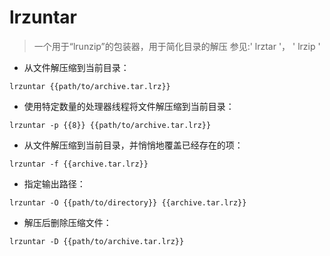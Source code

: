 # lrzuntar

> 一个用于“lrunzip”的包装器，用于简化目录的解压
> 参见:' lrztar '， ' lrzip '

- 从文件解压缩到当前目录：

`lrzuntar {{path/to/archive.tar.lrz}}`

- 使用特定数量的处理器线程将文件解压缩到当前目录：

`lrzuntar -p {{8}} {{path/to/archive.tar.lrz}}`

- 从文件解压缩到当前目录，并悄悄地覆盖已经存在的项：

`lrzuntar -f {{archive.tar.lrz}}`

- 指定输出路径：

`lrzuntar -O {{path/to/directory}} {{archive.tar.lrz}}`

- 解压后删除压缩文件：

`lrzuntar -D {{path/to/archive.tar.lrz}}`

[#]: contributors: ([仁人]，[王兴宇，Linux 中國])